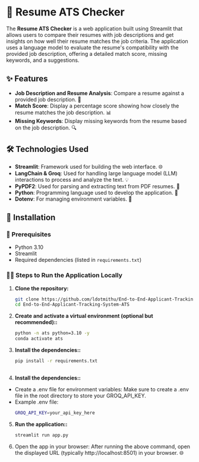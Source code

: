 # 📄 Resume ATS Checker

The **Resume ATS Checker** is a web application built using Streamlit that allows users to compare their resumes with job descriptions and get insights on how well their resume matches the job criteria. The application uses a language model to evaluate the resume's compatibility with the provided job description, offering a detailed match score, missing keywords, and a suggestions.

## ✨ Features
- **Job Description and Resume Analysis**: Compare a resume against a provided job description. 📝
- **Match Score**: Display a percentage score showing how closely the resume matches the job description. 📊
- **Missing Keywords**: Display missing keywords from the resume based on the job description. 🔍


## 🛠️ Technologies Used
- **Streamlit**: Framework used for building the web interface. 🌐
- **LangChain & Groq**: Used for handling large language model (LLM) interactions to process and analyze the text. 💡
- **PyPDF2**: Used for parsing and extracting text from PDF resumes. 📄
- **Python**: Programming language used to develop the application. 🐍
- **Dotenv**: For managing environment variables. 🔑

## 🚀 Installation

### 📌 Prerequisites
- Python 3.10
- Streamlit
- Required dependencies (listed in `requirements.txt`)

### 🧑‍💻 Steps to Run the Application Locally

1. **Clone the repository:**
   ```bash
   git clone https://github.com/ldotmithu/End-to-End-Applicant-Tracking-System-ATS-.git
   cd End-to-End-Applicant-Tracking-System-ATS

2. **Create and activate a virtual environment (optional but recommended)::**
   ```bash
   python -n ats python=3.10 -y 
   conda activate ats 

3. **Install the dependencies::**
   ```bash
   pip install -r requirements.txt
 
4. **Install the dependencies::**
- Create a .env file for environment variables: Make sure to create a .env file in the root directory to store your GROQ_API_KEY.
- Example .env file:
   ```bash
   GROQ_API_KEY=your_api_key_here

5. **Run the application::**
   ```bash
   streamlit run app.py
   
6. Open the app in your browser: After running the above command, open the displayed URL (typically http://localhost:8501) in your browser. 🌐




   
